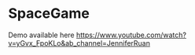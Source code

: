# SpaceGame

Demo available here https://www.youtube.com/watch?v=yGvx_FpoKLo&ab_channel=JenniferRuan
